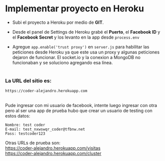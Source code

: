 # Implementar proyecto en Heroku


- Subi el proyecto a Heroku por medio de **GIT**.

- Desde el panel de Settings de Heroku grabé el **Puerto**, el **Facebook ID** y el **Facebook Secret** y los levanto en la app desde ```process.env```

- Agregue ```app.enable('trust proxy')``` en ```server.js``` para habilitar las peticiones desde Heroku ya que este usa un proxy y algunas peticiones dejaron de funcionar. El socket.io y la conexion a MongoDB no funcionaban y se soluciono agregando esa línea.
<br /><br />

### La URL del sitio es:

```
https://coder-alejandro.herokuapp.com
````
<br />
Pude ingresar con mi usuario de facebook, intente luego ingresar con otra pero al ser una app de prueba hubo que crear un usuario de testing con estos datos:

```
Nombre: test coder
E-mail: test_nxwswqr_coder@tfbnw.net
Pass: testcoder123
```

Otras URLs de prueba son:<br />
https://coder-alejandro.herokuapp.com/visitas<br />
https://coder-alejandro.herokuapp.com/cluster<br />